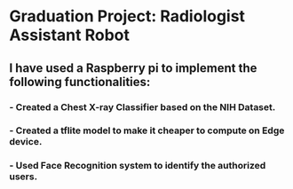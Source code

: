 # Graduation Project: Radiologist Assistant Robot 
## I have used a Raspberry pi to implement the following functionalities:
### - Created a Chest X-ray Classifier based on the NIH Dataset.
### - Created a tflite model to make it cheaper to compute on Edge device.
### - Used Face Recognition system to identify the authorized users.
 